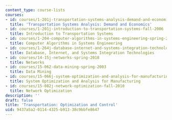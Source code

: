 ```yaml
---
content_type: course-lists
courses:
- id: courses/1-201j-transportation-systems-analysis-demand-and-economics-fall-2008
  title: 'Transportation Systems Analysis: Demand and Economics'
- id: courses/1-201j-introduction-to-transportation-systems-fall-2006
  title: Introduction to Transportation Systems
- id: courses/1-204-computer-algorithms-in-systems-engineering-spring-2010
  title: Computer Algorithms in Systems Engineering
- id: courses/1-264j-database-internet-and-systems-integration-technologies-fall-2013
  title: Database, Internet, and Systems Integration Technologies
- id: courses/14-15j-networks-spring-2018
  title: Networks
- id: courses/15-062-data-mining-spring-2003
  title: Data Mining
- id: courses/15-066j-system-optimization-and-analysis-for-manufacturing-summer-2003
  title: System Optimization and Analysis for Manufacturing
- id: courses/15-082j-network-optimization-fall-2010
  title: Network Optimization
description: ''
draft: false
title: 'Transportation: Optimization and Control'
uid: 9437a5a2-0114-4325-b913-38c9bbfe8647
---
```

